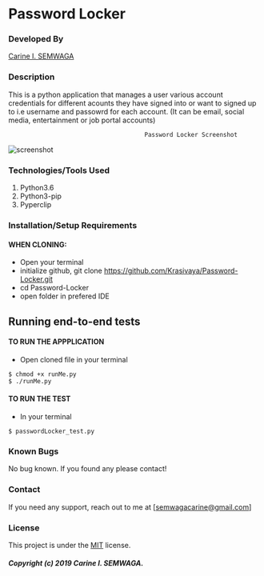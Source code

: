 # Password Locker

### Developed By
[Carine I. SEMWAGA](https://github.com/Krasivaya)

### Description
This is a python application that manages a user various account credentials for different acounts they have signed into or want to signed up to i.e username and passowrd for each account. (It can be email, social media, entertainment or job portal accounts)


```
                                      Password Locker Screenshot
```
![screenshot](https://user-images.githubusercontent.com/51264308/64457635-6d3f3500-d0f3-11e9-8fe3-94b69bd2d113.png)

### Technologies/Tools Used

1. Python3.6
2. Python3-pip
3. Pyperclip 

### Installation/Setup Requirements

#### WHEN CLONING:
* Open your terminal
* initialize github, git clone https://github.com/Krasivaya/Password-Locker.git
* cd Password-Locker
* open folder in prefered IDE

## Running end-to-end tests

#### TO RUN THE APPPLICATION
* Open cloned file in your terminal
```
$ chmod +x runMe.py
$ ./runMe.py
```
#### TO RUN THE TEST
* In your terminal
```
$ passwordLocker_test.py
```

### Known Bugs
No bug known. If you found any please contact!

### Contact
If you need any support, reach out to me at [semwagacarine@gmail.com]


### License
This project is under the [MIT](https://github.com/Krasivaya/github/blob/master/LICENSE) license.

##### Copyright (c) 2019 Carine I. SEMWAGA.
